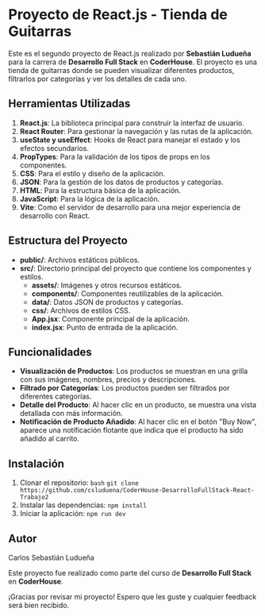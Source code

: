# Proyecto de React.js - Tienda de Guitarras

Este es el segundo proyecto de React.js realizado por **Sebastián Ludueña** para la carrera de **Desarrollo Full Stack** en **CoderHouse**. El proyecto es una tienda de guitarras donde se pueden visualizar diferentes productos, filtrarlos por categorías y ver los detalles de cada uno.

## Herramientas Utilizadas

1. **React.js**: La biblioteca principal para construir la interfaz de usuario.
2. **React Router**: Para gestionar la navegación y las rutas de la aplicación.
3. **useState y useEffect**: Hooks de React para manejar el estado y los efectos secundarios.
4. **PropTypes**: Para la validación de los tipos de props en los componentes.
5. **CSS**: Para el estilo y diseño de la aplicación.
6. **JSON**: Para la gestión de los datos de productos y categorías.
7. **HTML**: Para la estructura básica de la aplicación.
8. **JavaScript**: Para la lógica de la aplicación.
9. **Vite**: Como el servidor de desarrollo para una mejor experiencia de desarrollo con React.

## Estructura del Proyecto

- **public/**: Archivos estáticos públicos.
- **src/**: Directorio principal del proyecto que contiene los componentes y estilos.
  - **assets/**: Imágenes y otros recursos estáticos.
  - **components/**: Componentes reutilizables de la aplicación.
  - **data/**: Datos JSON de productos y categorías.
  - **css/**: Archivos de estilos CSS.
  - **App.jsx**: Componente principal de la aplicación.
  - **index.jsx**: Punto de entrada de la aplicación.

## Funcionalidades

- **Visualización de Productos**: Los productos se muestran en una grilla con sus imágenes, nombres, precios y descripciones.
- **Filtrado por Categorías**: Los productos pueden ser filtrados por diferentes categorías.
- **Detalle del Producto**: Al hacer clic en un producto, se muestra una vista detallada con más información.
- **Notificación de Producto Añadido**: Al hacer clic en el botón "Buy Now", aparece una notificación flotante que indica que el producto ha sido añadido al carrito.

## Instalación

1. Clonar el repositorio:
    ```bash```
    ```git clone https://github.com/csluduena/CoderHouse-DesarrolloFullStack-React-Trabajo2```
2. Instalar las dependencias:
    ```npm install```
3. Iniciar la aplicación:
    ```npm run dev```

## Autor

Carlos Sebastián Ludueña

Este proyecto fue realizado como parte del curso de **Desarrollo Full Stack** en **CoderHouse**.

¡Gracias por revisar mi proyecto! Espero que les guste y cualquier feedback será bien recibido.